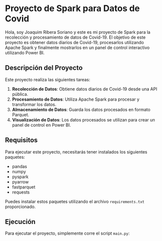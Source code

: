 # Proyecto de Spark para Datos de Covid

Hola, soy Joaquim Ribera Soriano y este es mi proyecto de Spark para la recolección y procesamiento de datos de Covid-19. El objetivo de este proyecto es obtener datos diarios de Covid-19, procesarlos utilizando Apache Spark y finalmente mostrarlos en un panel de control interactivo utilizando Power BI.

## Descripción del Proyecto

Este proyecto realiza las siguientes tareas:

1. **Recolección de Datos**: Obtiene datos diarios de Covid-19 desde una API pública.
2. **Procesamiento de Datos**: Utiliza Apache Spark para procesar y transformar los datos.
3. **Almacenamiento de Datos**: Guarda los datos procesados en formato Parquet.
4. **Visualización de Datos**: Los datos procesados se utilizan para crear un panel de control en Power BI.

## Requisitos

Para ejecutar este proyecto, necesitarás tener instalados los siguientes paquetes:

- pandas
- numpy
- pyspark
- pyarrow
- fastparquet
- requests

Puedes instalar estos paquetes utilizando el archivo `requirements.txt` proporcionado.

## Ejecución

Para ejecutar el proyecto, simplemente corre el script `main.py`:
